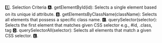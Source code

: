 1️⃣. Selection Criteria
    🅰️. getElementById(id): Selects a single element based on its unique 
        id attribute.
    🅱️. getElementsByClassName(className): Selects all elements that possess a 
        specific class name.
    🅲. querySelector(selector): Selects the first element that matches 
        given CSS selector e.g., #id, .class, tag
    🅳. querySelectorAll(selector): Selects all elements that match a given CSS
        selector.
    🅴.